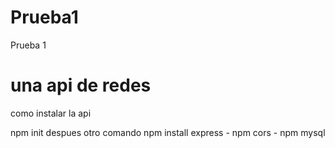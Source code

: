 # Prueba1
Prueba 1

<h1> una api de redes</h1>
<p> como instalar la api</p>
    npm init
despues otro comando
    npm install express
-
    npm cors
-
    npm mysql


